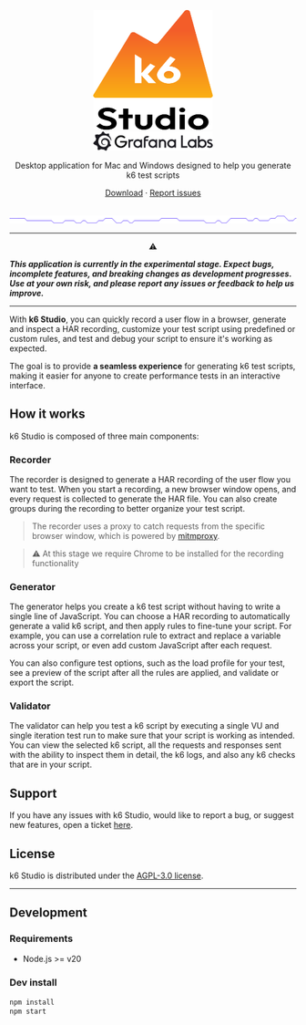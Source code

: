 <p align="center">
  <a href="https://grafana.com/products/cloud/k6/">
    <img src="assets/logo.svg" alt="k6" width="210" height="210" /><br>
    <img src="assets/grafana-labs.svg" alt="Grafana Labs" width="210" /><br>
  </a>
</p>

<p align="center">Desktop application for Mac and Windows designed to help you generate k6 test scripts</p>

<p align="center">
    <a href="https://github.com/grafana/k6-studio/releases">Download</a> ·
    <a href="https://github.com/grafana/k6-studio/issues">Report issues</a>
</p>

<br/>
<img src="assets/github-hr.png" alt="---" />
<br/>

--- 

<p align="center">⚠️</p>

***This application is currently in the experimental stage. Expect bugs, incomplete features, and breaking changes as development progresses. Use at your own risk, and please report any issues or feedback to help us improve.***

---

With **k6 Studio**, you can quickly record a user flow in a browser, generate and inspect a HAR recording, customize your test script using predefined or custom rules, and test and debug your script to ensure it's working as expected.

The goal is to provide **a seamless experience** for generating k6 test scripts, making it easier for anyone to create performance tests in an interactive interface.
## How it works

k6 Studio is composed of three main components:

### Recorder

The recorder is designed to generate a HAR recording of the user flow you want to test. When you start a recording, a new browser window opens, and every request is collected to generate the HAR file. You can also create groups during the recording to better organize your test script.
> The recorder uses a proxy to catch requests from the specific browser window, which is powered by [mitmproxy](https://github.com/mitmproxy/mitmproxy).

> ⚠️ At this stage we require Chrome to be installed for the recording functionality

### Generator

The generator helps you create a k6 test script without having to write a single line of JavaScript.
You can choose a HAR recording to automatically generate a valid k6 script, and then apply rules to fine-tune your script. For example, you can use a correlation rule to extract and replace a variable across your script, or even add custom JavaScript after each request.

You can also configure test options, such as the load profile for your test, see a preview of the script after all the rules are applied, and validate or export the script.

### Validator

The validator can help you test a k6 script by executing a single VU and single iteration test run to make sure that your script is working as intended.
You can view the selected k6 script, all the requests and responses sent with the ability to inspect them in detail, the k6 logs, and also any k6 checks that are in your script.

## Support

If you have any issues with k6 Studio, would like to report a bug, or suggest new features, open a ticket [here](https://github.com/grafana/k6-studio/issues).

## License

k6 Studio is distributed under the [AGPL-3.0 license](https://github.com/grafana/k6-studio/blob/master/LICENSE).

---

## Development

### Requirements

- Node.js >= v20

### Dev install

```
npm install
npm start
```

